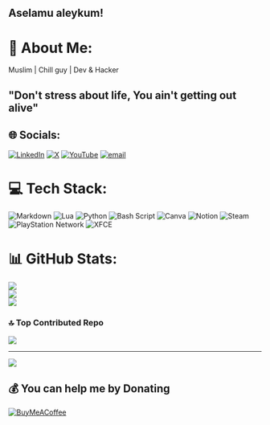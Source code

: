 ## Aselamu aleykum!
# 💫 About Me:
Muslim | Chill guy | Dev & Hacker
## "Don't stress about life, You ain't getting out alive"

## 🌐 Socials:
[![LinkedIn](https://img.shields.io/badge/LinkedIn-%230077B5.svg?logo=linkedin&logoColor=white)](https://linkedin.com/in/abdulaziz-ahmed) [![X](https://img.shields.io/badge/X-black.svg?logo=X&logoColor=white)](https://x.com/zidobuilds) [![YouTube](https://img.shields.io/badge/YouTube-%23FF0000.svg?logo=YouTube&logoColor=white)](https://youtube.com/@zidobuilds) [![email](https://img.shields.io/badge/Email-D14836?logo=gmail&logoColor=white)](mailto:zidobinahmed@gmail.com) 

# 💻 Tech Stack:
![Markdown](https://img.shields.io/badge/markdown-%23000000.svg?style=for-the-badge&logo=markdown&logoColor=white) ![Lua](https://img.shields.io/badge/lua-%232C2D72.svg?style=for-the-badge&logo=lua&logoColor=white) ![Python](https://img.shields.io/badge/python-3670A0?style=for-the-badge&logo=python&logoColor=ffdd54) ![Bash Script](https://img.shields.io/badge/bash_script-%23121011.svg?style=for-the-badge&logo=gnu-bash&logoColor=white) ![Canva](https://img.shields.io/badge/Canva-%2300C4CC.svg?style=for-the-badge&logo=Canva&logoColor=white) ![Notion](https://img.shields.io/badge/Notion-%23000000.svg?style=for-the-badge&logo=notion&logoColor=white) ![Steam](https://img.shields.io/badge/steam-%23000000.svg?style=for-the-badge&logo=steam&logoColor=white) ![PlayStation Network](https://img.shields.io/badge/PSN-%230070D1.svg?style=for-the-badge&logo=Playstation&logoColor=white) ![XFCE](https://img.shields.io/badge/XFCE-%232284F2.svg?style=for-the-badge&logo=xfce&logoColor=white)
# 📊 GitHub Stats:
![](https://github-readme-stats.vercel.app/api?username=zidobuilds&theme=dark&hide_border=false&include_all_commits=false&count_private=false)<br/>
![](https://nirzak-streak-stats.vercel.app/?user=zidobuilds&theme=dark&hide_border=false)<br/>
![](https://github-readme-stats.vercel.app/api/top-langs/?username=zidobuilds&theme=dark&hide_border=false&include_all_commits=false&count_private=false&layout=compact)

### 🔝 Top Contributed Repo
![](https://github-contributor-stats.vercel.app/api?username=zidobuilds&limit=5&theme=tokyonight&combine_all_yearly_contributions=true)

---
[![](https://visitcount.itsvg.in/api?id=zidobuilds&icon=0&color=0)](https://visitcount.itsvg.in)

  ## 💰 You can help me by Donating
  [![BuyMeACoffee](https://img.shields.io/badge/Buy%20Me%20a%20Coffee-ffdd00?style=for-the-badge&logo=buy-me-a-coffee&logoColor=black)](https://buymeacoffee.com/coff.ee/zidohacks) 

  
<!-- Proudly created with GPRM ( https://gprm.itsvg.in ) -->
